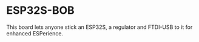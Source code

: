 # ESP32S-BOB
This board lets anyone stick an ESP32S, a regulator and FTDI-USB to it for enhanced ESPerience.
